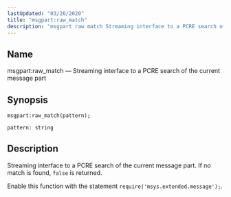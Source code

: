 ```yaml
---
lastUpdated: "03/26/2020"
title: "msgpart:raw_match"
description: "msgpart raw match Streaming interface to a PCRE search of the current message part msgpart raw match pattern Streaming interface to a PCRE search of the current message part If no match is found false is returned Enable this function with the statement require msys extended message..."
---
```


<a name="lua.ref.msgpart_raw_match"></a> 
## Name

msgpart:raw_match — Streaming interface to a PCRE search of the current message part

<a name="idp17120528"></a> 
## Synopsis

`msgpart:raw_match(pattern);`

`pattern: string`<a name="idp17123456"></a> 
## Description

Streaming interface to a PCRE search of the current message part. If no match is found, `false` is returned.

Enable this function with the statement `require('msys.extended.message');`.